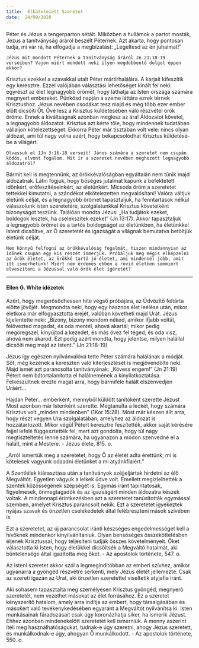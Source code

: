```yaml
---
title:  Elkötelezett Szeretet
date:  24/09/2020
---
```


Péter és Jézus a tengerparton sétált. Miközben a hullámok a partot mosták, Jézus a tanítványság áráról beszélt Péternek. Azt akarta, hogy pontosan tudja, mi vár rá, ha elfogadja a megbízatást: „Legeltesd az én juhaimat!” 

`Jézus mit mondott Péternek a tanítványság áráról Jn 21:18-19 verseiben? Vajon miért mondott neki ilyen megdöbbentő dolgot éppen ekkor?`

Krisztus ezekkel a szavakkal utalt Péter mártírhalálára. A karjait kifeszítik egy keresztre. Ezzel valójában választási lehetőséget kínált fel neki: egyrészt az élet legnagyobb örömét, hogy láthatja az Isten országa számára megnyert embereket. Pünkösd napján a szeme láttára ezrek térnek Krisztushoz. Jézus nevében csodákat tesz majd és még több ezer ember előtt dicsőíti Őt. Övé lesz a Krisztus küldetésében való részvétel örök öröme. Ennek a kiváltságnak azonban meglesz az ára! Áldozatot követel, a legnagyobb áldozatot. Krisztus azt kérte tőle, hogy mindennek tudatában vállaljon kötelezettséget. Ekkorra Péter már tisztában volt vele: nincs olyan áldozat, ami túl nagy volna azért, hogy bekapcsolódhat Krisztus küldeté­sé­be a világért.

`Olvassuk el 1Jn 3:16-18 verseit! János számára a szeretet nem csupán ködös, elvont fogalom. Mit ír a szeretet nevében meghozott legnagyobb áldozatról?`

Bármit kell is megtennünk, az örökkévalóságban egyáltalán nem tűnik majd áldozatnak. Látni fogjuk, hogy bőséges jutalmat kapunk a befektetett időnkért, erőfeszítéseinkért, az életünkért. Micsoda öröm a szeretetet tettekkel kimutatni, a szándékot elkötelezetten megvalósítani! Valóra váltjuk életünk célját, és a legnagyobb örömet tapasztaljuk, ha fenntartások nélkül válaszolunk Isten szeretetére, szolgálatunkkal Krisztus követeiként bizonyságot teszünk. Találóan mondta Jézus: „Ha tudjátok ezeket, boldogok lesztek, ha cselekszitek ezeket” (Jn 13:17). Akkor tapasztaljuk a legnagyobb örömet és a tartós boldogságot az életünkben, ha életünkkel Istent dicsőítve, az Ő szeretetét és igazságát a világnak bemutatva betöltjük életünk célját.

`Nem könnyű felfogni az örökkévalóság fogalmát, hiszen mindannyian az időnek csupán egy kis részét ismerjük. Próbáljuk meg mégis elképzelni az örök életet, az örökké tartó jó életet, ami mindennél jobb, amit itt ismerhetünk! Miért nem érdemes ebben a rövid életben semmiért elveszíteni a Jézussal való örök élet ígéretét?`

---

#### Ellen G. White idézetek

Azért, hogy megerősödhessen hite végső próbájára, az Üdvözítő feltárta előtte jövőjét. Megmondta neki, hogy egy hasznos élet leélése után, mikor életkora már elfogyasztotta erejét, valóban követheti majd Urát. Jézus kijelentette neki: „Bizony, bizony mondom néked, amikor ifjabb voltál, felövezted magadat, és oda mentél, ahová akartál; mikor pedig megöregszel, kinyújtod a kezedet, és más övez fel téged, és oda visz, ahová nem akarod. Ezt pedig azért mondta, hogy jelentse, milyen halállal dicsőíti meg majd az Istent.” (Jn 21:18-19)

Jézus így egészen nyilvánvalóvá tette Péter számára halálának a módját. Sőt, még kezének a kereszten való kiterjesztését is megjövendölte neki. Majd ismét azt parancsolta tanítványának: „Kövess engem!” (Jn 21:19) Pétert nem bátortalanította el halálnemének a kinyilatkoztatása. Felkészültnek érezte magát arra, hogy bármiféle halált elszenvedjen Uráért...

Hajdan Péter... emberként, mennyből küldött tanítóként szerette Jézust Most azonban már Istenként szerette. Megtanulta a leckét, hogy számára Krisztus volt „minden mindenben” (1Kor 15:28). Most már készen állt arra, hogy részt vegyen Ura szolgálatában, amelyhez az áldozat is hozzátartozott. Mikor végül Pétert keresztre feszítették, akkor saját kérésére fejjel lefelé függesztették fel, mert azt gondolta, hogy túl nagy megtiszteltetés lenne számára, ha ugyanazon a módon szenvedné el a halált, mint a Mestere. - Jézus élete, 815. o.

„Arról ismertük meg a szeretetet, hogy Ő az életét adta érettünk; mi is kötelesek vagyunk odaadni életünket a mi atyánkfiaiért.”

A Szentlélek kiárasztása után a tanítványok széjjeljártak hirdetni az élő Megváltót. Egyetlen vágyuk a lelkek üdve volt. Emellett megízlelhették a szentek közösségének szépségét is. Egymás iránt tapintatosak, figyelmesek, önmegtagadók és az igazságért minden áldozatra készek voltak. A mindennapi érintkezésben azt a szeretetet tanúsították egymással szemben, amelyet Krisztus parancsolt nekik. Ezt a szeretetet igyekeztek nyájas szavak és önzetlen cselekedetek által felébreszteni mások szívében is.

Ezt a szeretetet, az új parancsolat iránti készséges engedelmességet kell a hívőknek mindenkor kinyilvánítaniuk. Olyan bensőséges összeköttetésben éljenek Krisztussal, hogy teljesíteni tudják összes követelményeit. Őket választotta ki Isten, hogy életükkel dicsőítsék a Megváltó hatalmát, aki bűntelensége által igazította meg őket. - Az apostolok története, 547. o.

Az isteni szeretet akkor szól a legmegindítóbban az emberi szívhez, amikor ugyanarra a gyöngéd részvétre serkenti, mely Jézus életét jellemezte. Csak az szereti igazán az Urat, aki önzetlen szeretettel viseltetik atyjafia iránt.

Aki sohasem tapasztalta meg személyesen Krisztus gyöngéd, megnyerő szeretetét, nem vezethet másokat az élet forrásához. Ez a szeretet kényszerítő hatalom, amely arra indítja az embert, hogy társalgásában és másokért való tevékenykedésében egyaránt a Megváltót nyilvánítsa ki. Isten munkásainak fáradozásait csak úgy koronázhatja siker, ha ismerik Jézust. Ehhez azonban mindenekelőtt szeretetét kell ismerniük. A menny aszerint ítéli meg használhatóságukat, tudnak-e úgy szeretni, ahogy Jézus szeretett, és munkálkodnak-e úgy, ahogyan Ő munkálkodott. - Az apostolok története, 550. o.